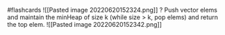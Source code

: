 #flashcards 
![[Pasted image 20220620152324.png]]
?
Push vector elems and maintain the minHeap of size k (while size > k, pop elems) and return the top elem.
![[Pasted image 20220620152342.png]]